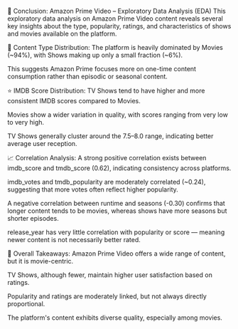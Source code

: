 📌 Conclusion: Amazon Prime Video – Exploratory Data Analysis (EDA)
This exploratory data analysis on Amazon Prime Video content reveals several key insights about the type, popularity, ratings, and characteristics of shows and movies available on the platform.

🎥 Content Type Distribution:
The platform is heavily dominated by Movies (~94%), with Shows making up only a small fraction (~6%).

This suggests Amazon Prime focuses more on one-time content consumption rather than episodic or seasonal content.

⭐ IMDB Score Distribution:
TV Shows tend to have higher and more consistent IMDB scores compared to Movies.

Movies show a wider variation in quality, with scores ranging from very low to very high.

TV Shows generally cluster around the 7.5–8.0 range, indicating better average user reception.

📈 Correlation Analysis:
A strong positive correlation exists between imdb_score and tmdb_score (0.62), indicating consistency across platforms.

imdb_votes and tmdb_popularity are moderately correlated (~0.24), suggesting that more votes often reflect higher popularity.

A negative correlation between runtime and seasons (-0.30) confirms that longer content tends to be movies, whereas shows have more seasons but shorter episodes.

release_year has very little correlation with popularity or score — meaning newer content is not necessarily better rated.

🎯 Overall Takeaways:
Amazon Prime Video offers a wide range of content, but it is movie-centric.

TV Shows, although fewer, maintain higher user satisfaction based on ratings.

Popularity and ratings are moderately linked, but not always directly proportional.

The platform's content exhibits diverse quality, especially among movies.
